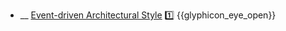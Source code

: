 * __ [Event-driven Architectural Style]({{baseUrl}}/architecture/architecturalStyles/eventDriven) :one: <trigger for="pop:architecturalStyles-eventDriven-preview">{{glyphicon_eye_open}}</trigger>

<popover id="pop:architecturalStyles-eventDriven-preview" title="{{glyphicon_eye_open}} Event-driven Architectural Style" placement="right">
  <div slot="content">
    <include src=".\preview.md" />
  </div>
</popover>
